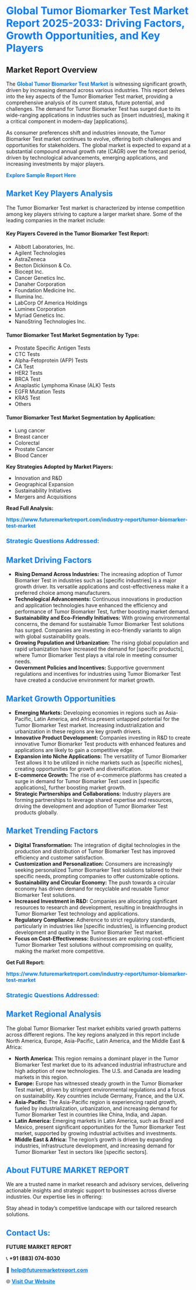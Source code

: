 <h1 style="color: #007BFF;">Global Tumor Biomarker Test Market Report 2025-2033: Driving Factors, Growth Opportunities, and Key Players</h1>

<section id="overview">
<h2>Market Report Overview</h2>
<p>The <a href="https://www.futuremarketreport.com/industry-report/tumor-biomarker-test-market" style="color: #007BFF; text-decoration: none;"><strong>Global Tumor Biomarker Test Market</strong></a> is witnessing significant growth, driven by increasing demand across various industries. This report delves into the key aspects of the Tumor Biomarker Test market, providing a comprehensive analysis of its current status, future potential, and challenges. The demand for Tumor Biomarker Test has surged due to its wide-ranging applications in industries such as [insert industries], making it a critical component in modern-day [applications].</p>
<p>As consumer preferences shift and industries innovate, the Tumor Biomarker Test market continues to evolve, offering both challenges and opportunities for stakeholders. The global market is expected to expand at a substantial compound annual growth rate (CAGR) over the forecast period, driven by technological advancements, emerging applications, and increasing investments by major players.</p>
</section>

<section id="overview">
<p><a href="https://www.futuremarketreport.com/request-sample/reportId=55571" style="color: #007BFF; text-decoration: none;"><strong>Explore Sample Report Here</strong></a></p>
</section>

<section id="key-players">
<h2 style="color: #007BFF;">Market Key Players Analysis</h2>
<p>The Tumor Biomarker Test market is characterized by intense competition among key players striving to capture a larger market share. Some of the leading companies in the market include:</p>
<h4>Key Players Covered in the Tumor Biomarker Test Report:</h4>
<ul><li>Abbott Laboratories, Inc.</li><li>Agilent Technologies</li><li>AstraZeneca</li><li>Becton Dickinson &amp; Co.</li><li>Biocept Inc.</li><li>Cancer Genetics Inc.</li><li>Danaher Corporation</li><li>Foundation Medicine Inc.</li><li>Illumina Inc.</li><li>LabCorp Of America Holdings</li><li>Luminex Corporation</li><li>Myriad Genetics Inc.</li><li>NanoString Technologies Inc.</li></ul>
<h4>Tumor Biomarker Test Market Segmentation by Type:</h4>
<ul><li>Prostate Specific Antigen Tests</li><li>CTC Tests</li><li>Alpha-Fetoprotein (AFP) Tests</li><li>CA Test</li><li>HER2 Tests</li><li>BRCA Test</li><li>Anaplastic Lymphoma Kinase (ALK) Tests</li><li>EGFR Mutation Tests</li><li>KRAS Test</li><li>Others</li></ul>

<h4>Tumor Biomarker Test Market Segmentation by Application:</h4>
<ul><li>Lung cancer</li><li>Breast cancer</li><li>Colorectal</li><li>Prostate Cancer</li><li>Blood Cancer</li></ul>
<p><strong>Key Strategies Adopted by Market Players:</strong></p>
<ul>
<li>Innovation and R&D</li>
<li>Geographical Expansion</li>
<li>Sustainability Initiatives</li>
<li>Mergers and Acquisitions</li>
</ul>
</section>

<section>
<p><strong>Read Full Analysis: </strong></p><a href="https://www.futuremarketreport.com/industry-report/tumor-biomarker-test-market" style="color: #007BFF; text-decoration: none;"><strong>https://www.futuremarketreport.com/industry-report/tumor-biomarker-test-market</strong></a>
<h3 style="color: #007BFF;">Strategic Questions Addressed:</h3>
</section>

<section id="driving-factors">
<h2 style="color: #007BFF;">Market Driving Factors</h2>
<ul>
<li><strong>Rising Demand Across Industries:</strong> The increasing adoption of Tumor Biomarker Test in industries such as [specific industries] is a major growth driver. Its versatile applications and cost-effectiveness make it a preferred choice among manufacturers.</li>
<li><strong>Technological Advancements:</strong> Continuous innovations in production and application technologies have enhanced the efficiency and performance of Tumor Biomarker Test, further boosting market demand.</li>
<li><strong>Sustainability and Eco-Friendly Initiatives:</strong> With growing environmental concerns, the demand for sustainable Tumor Biomarker Test solutions has surged. Companies are investing in eco-friendly variants to align with global sustainability goals.</li>
<li><strong>Growing Population and Urbanization:</strong> The rising global population and rapid urbanization have increased the demand for [specific products], where Tumor Biomarker Test plays a vital role in meeting consumer needs.</li>
<li><strong>Government Policies and Incentives:</strong> Supportive government regulations and incentives for industries using Tumor Biomarker Test have created a conducive environment for market growth.</li>
</ul>
</section>

<section id="growth-opportunities">
<h2 style="color: #007BFF;">Market Growth Opportunities</h2>
<ul>
<li><strong>Emerging Markets:</strong> Developing economies in regions such as Asia-Pacific, Latin America, and Africa present untapped potential for the Tumor Biomarker Test market. Increasing industrialization and urbanization in these regions are key growth drivers.</li>
<li><strong>Innovative Product Development:</strong> Companies investing in R&D to create innovative Tumor Biomarker Test products with enhanced features and applications are likely to gain a competitive edge.</li>
<li><strong>Expansion into Niche Applications:</strong> The versatility of Tumor Biomarker Test allows it to be utilized in niche markets such as [specific niches], creating opportunities for growth and diversification.</li>
<li><strong>E-commerce Growth:</strong> The rise of e-commerce platforms has created a surge in demand for Tumor Biomarker Test used in [specific applications], further boosting market growth.</li>
<li><strong>Strategic Partnerships and Collaborations:</strong> Industry players are forming partnerships to leverage shared expertise and resources, driving the development and adoption of Tumor Biomarker Test products globally.</li>
</ul>
</section>

<section id="trending-factors">
<h2 style="color: #007BFF;">Market Trending Factors</h2>
<ul>
<li><strong>Digital Transformation:</strong> The integration of digital technologies in the production and distribution of Tumor Biomarker Test has improved efficiency and customer satisfaction.</li>
<li><strong>Customization and Personalization:</strong> Consumers are increasingly seeking personalized Tumor Biomarker Test solutions tailored to their specific needs, prompting companies to offer customizable options.</li>
<li><strong>Sustainability and Circular Economy:</strong> The push towards a circular economy has driven demand for recyclable and reusable Tumor Biomarker Test solutions.</li>
<li><strong>Increased Investment in R&D:</strong> Companies are allocating significant resources to research and development, resulting in breakthroughs in Tumor Biomarker Test technology and applications.</li>
<li><strong>Regulatory Compliance:</strong> Adherence to strict regulatory standards, particularly in industries like [specific industries], is influencing product development and quality in the Tumor Biomarker Test market.</li>
<li><strong>Focus on Cost-Effectiveness:</strong> Businesses are exploring cost-efficient Tumor Biomarker Test solutions without compromising on quality, making the market more competitive.</li>
</ul>
</section>

<section>
<p><strong>Get Full Report: </strong></p><a href="https://www.futuremarketreport.com/industry-report/tumor-biomarker-test-market" style="color: #007BFF; text-decoration: none;"><strong>https://www.futuremarketreport.com/industry-report/tumor-biomarker-test-market</strong></a>
<h3 style="color: #007BFF;">Strategic Questions Addressed:</h3>
</section>


<section id="regional-analysis">
<h2 style="color: #007BFF;">Market Regional Analysis</h2>
<p>The global Tumor Biomarker Test market exhibits varied growth patterns across different regions. The key regions analyzed in this report include North America, Europe, Asia-Pacific, Latin America, and the Middle East & Africa:</p>
<ul>
<li><strong>North America:</strong> This region remains a dominant player in the Tumor Biomarker Test market due to its advanced industrial infrastructure and high adoption of new technologies. The U.S. and Canada are leading markets in this region.</li>
<li><strong>Europe:</strong> Europe has witnessed steady growth in the Tumor Biomarker Test market, driven by stringent environmental regulations and a focus on sustainability. Key countries include Germany, France, and the U.K.</li>
<li><strong>Asia-Pacific:</strong> The Asia-Pacific region is experiencing rapid growth, fueled by industrialization, urbanization, and increasing demand for Tumor Biomarker Test in countries like China, India, and Japan.</li>
<li><strong>Latin America:</strong> Emerging markets in Latin America, such as Brazil and Mexico, present significant opportunities for the Tumor Biomarker Test market, supported by growing industrial activities and investments.</li>
<li><strong>Middle East & Africa:</strong> The region’s growth is driven by expanding industries, infrastructure development, and increasing demand for Tumor Biomarker Test in sectors like [specific sectors].</li>
</ul>
</section>

<footer>
<h2 style="color: #007BFF;">About FUTURE MARKET REPORT</h2>
<p>We are a trusted name in market research and advisory services, delivering actionable insights and strategic support to businesses across diverse industries. Our expertise lies in offering:</p>

<p>Stay ahead in today’s competitive landscape with our tailored research solutions.</p>

<h2 style="color: #007BFF;">Contact Us:</h2>
<p><strong>FUTURE MARKET REPORT</strong></p>
<p>📞 <strong>+91 (883) 074-8030</strong></p>
<p>📧 <strong><a href="mailto:help@futuremarketreport.com" style="color: #007BFF;">help@futuremarketreport.com</a></strong></p>
<p>🌐 <strong><a href="https://www.futuremarketreport.com/" style="color: #007BFF;">Visit Our Website</a></strong></p>
</footer>
